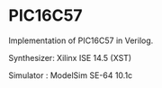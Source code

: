 PIC16C57
========

Implementation of PIC16C57 in Verilog.


Synthesizer: Xilinx ISE 14.5 (XST)

Simulator  : ModelSim SE-64 10.1c
